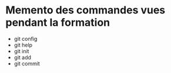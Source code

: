 # Memento des commandes vues pendant la formation

* git config
* git help
* git init
* git add
* git commit
